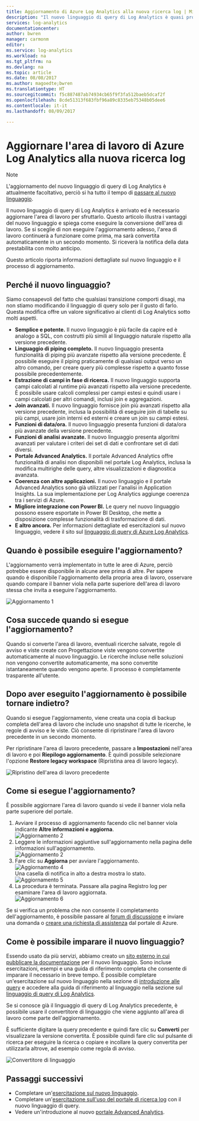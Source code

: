 ```yaml
---
title: Aggiornamento di Azure Log Analytics alla nuova ricerca log | Microsoft Docs
description: "Il nuovo linguaggio di query di Log Analytics è quasi pronto ed è possibile partecipare all'anteprima pubblica.  Questo articolo illustra i vantaggi del nuovo linguaggio e spiega come eseguire la conversione dell'area di lavoro."
services: log-analytics
documentationcenter: 
author: bwren
manager: carmonm
editor: 
ms.service: log-analytics
ms.workload: na
ms.tgt_pltfrm: na
ms.devlang: na
ms.topic: article
ms.date: 08/08/2017
ms.author: magoedte;bwren
ms.translationtype: HT
ms.sourcegitcommit: f5c887487ab74934cb65f9f3fa512baeb5dcaf2f
ms.openlocfilehash: 8cde51313f683fbf96a89c8335eb75348b05dee6
ms.contentlocale: it-it
ms.lasthandoff: 08/09/2017

---
```


# <a name="upgrade-your-azure-log-analytics-workspace-to-new-log-search"></a>Aggiornare l'area di lavoro di Azure Log Analytics alla nuova ricerca log

> [!NOTE]
> L'aggiornamento del nuovo linguaggio di query di Log Analytics è attualmente facoltativo, perciò si ha tutto il tempo di [passare al nuovo linguaggio](https://docs.loganalytics.io/learn/tutorials/getting_started_with_queries.html).  

Il nuovo linguaggio di query di Log Analytics è arrivato ed è necessario aggiornare l'area di lavoro per sfruttarlo.  Questo articolo illustra i vantaggi del nuovo linguaggio e spiega come eseguire la conversione dell'area di lavoro.  Se si sceglie di non eseguire l'aggiornamento adesso, l'area di lavoro continuerà a funzionare come prima, ma sarà convertita automaticamente in un secondo momento.  Si riceverà la notifica della data prestabilita con molto anticipo.

Questo articolo riporta informazioni dettagliate sul nuovo linguaggio e il processo di aggiornamento.

## <a name="why-the-new-language"></a>Perché il nuovo linguaggio?
Siamo consapevoli del fatto che qualsiasi transizione comporti disagi, ma non stiamo modificando il linguaggio di query solo per il gusto di farlo.  Questa modifica offre un valore significativo ai clienti di Log Analytics sotto molti aspetti.

- **Semplice e potente.** Il nuovo linguaggio è più facile da capire ed è analogo a SQL, con costrutti più simili al linguaggio naturale rispetto alla versione precedente. 
- **Linguaggio di piping completo.**  Il nuovo linguaggio presenta funzionalità di piping più avanzate rispetto alla versione precedente.  È possibile eseguire il piping praticamente di qualsiasi output verso un altro comando, per creare query più complesse rispetto a quanto fosse possibile precedentemente.
- **Estrazione di campi in fase di ricerca.**  Il nuovo linguaggio supporta campi calcolati al runtime più avanzati rispetto alla versione precedente.  È possibile usare calcoli complessi per campi estesi e quindi usare i campi calcolati per altri comandi, inclusi join e aggregazioni.
- **Join avanzati.**  Il nuovo linguaggio fornisce join più avanzati rispetto alla versione precedente, inclusa la possibilità di eseguire join di tabelle su più campi, usare join interni ed esterni e creare un join su campi estesi.
- **Funzioni di data/ora.**  Il nuovo linguaggio presenta funzioni di data/ora più avanzate della versione precedente.
- **Funzioni di analisi avanzate.**  Il nuovo linguaggio presenta algoritmi avanzati per valutare i criteri dei set di dati e confrontare set di dati diversi.
- **Portale Advanced Analytics.**  Il portale Advanced Analytics offre funzionalità di analisi non disponibili nel portale Log Analytics, inclusa la modifica multirighe delle query, altre visualizzazioni e diagnostica avanzata.
- **Coerenza con altre applicazioni.**  Il nuovo linguaggio e il portale Advanced Analytics sono già utilizzati per l'analisi in Application Insights.  La sua implementazione per Log Analytics aggiunge coerenza tra i servizi di Azure.
- **Migliore integrazione con Power BI.** Le query nel nuovo linguaggio possono essere esportate in Power BI Desktop, che mette a disposizione complesse funzionalità di trasformazione di dati.
- **E altro ancora.** Per informazioni dettagliate ed esercitazioni sul nuovo linguaggio, vedere il sito sul [linguaggio di query di Azure Log Analytics](https://docs.loganalytics.io/index.html).


## <a name="when-can-i-upgrade"></a>Quando è possibile eseguire l'aggiornamento?
L'aggiornamento verrà implementato in tutte le aree di Azure, perciò potrebbe essere disponibile in alcune aree prima di altre.  Per sapere quando è disponibile l'aggiornamento della propria area di lavoro, osservare quando compare il banner viola nella parte superiore dell'area di lavoro stessa che invita a eseguire l'aggiornamento. 

![Aggiornamento 1](media/log-analytics-log-search-upgrade/upgrade-01a.png)

## <a name="what-happens-when-i-upgrade"></a>Cosa succede quando si esegue l'aggiornamento?
Quando si converte l'area di lavoro, eventuali ricerche salvate, regole di avviso e viste create con Progettazione viste vengono convertite automaticamente al nuovo linguaggio.  Le ricerche incluse nelle soluzioni non vengono convertite automaticamente, ma sono convertite istantaneamente quando vengono aperte.  Il processo è completamente trasparente all'utente.

## <a name="can-i-go-back-after-i-upgrade"></a>Dopo aver eseguito l'aggiornamento è possibile tornare indietro?
Quando si esegue l'aggiornamento, viene creata una copia di backup completa dell'area di lavoro che include uno snapshot di tutte le ricerche, le regole di avviso e le viste.  Ciò consente di ripristinare l'area di lavoro precedente in un secondo momento.

Per ripristinare l'area di lavoro precedente, passare a **Impostazioni** nell'area di lavoro e poi **Riepilogo aggiornamento**.  È quindi possibile selezionare l'opzione **Restore legacy workspace** (Ripristina area di lavoro legacy).  

![Ripristino dell'area di lavoro precedente](media/log-analytics-log-search-upgrade/restore-legacy-b.png)

## <a name="how-do-i-perform-the-upgrade"></a>Come si esegue l'aggiornamento?
È possibile aggiornare l'area di lavoro quando si vede il banner viola nella parte superiore del portale.  

1.  Avviare il processo di aggiornamento facendo clic nel banner viola indicante **Altre informazioni e aggiorna**.<br>![Aggiornamento 2](media/log-analytics-log-search-upgrade/upgrade-01a.png)<br>
2.  Leggere le informazioni aggiuntive sull'aggiornamento nella pagina delle informazioni sull'aggiornamento.<br>![Aggiornamento 2](media/log-analytics-log-search-upgrade/upgrade-03.png)<br>
3.  Fare clic su **Aggiorna** per avviare l'aggiornamento.<br>![Aggiornamento 4](media/log-analytics-log-search-upgrade/upgrade-04.png)<br>Una casella di notifica in alto a destra mostra lo stato.<br>![Aggiornamento 5](media/log-analytics-log-search-upgrade/upgrade-05.png)
4.  La procedura è terminata.  Passare alla pagina Registro log per esaminare l'area di lavoro aggiornata.<br>![Aggiornamento 6](media/log-analytics-log-search-upgrade/upgrade-06.png)<br>

Se si verifica un problema che non consente il completamento dell'aggiornamento, è possibile passare al [forum di discussione](https://social.msdn.microsoft.com/Forums/azure/home?forum=opinsights) e inviare una domanda o [creare una richiesta di assistenza](../azure-supportability/how-to-create-azure-support-request.md) dal portale di Azure.

## <a name="how-do-i-learn-the-new-language"></a>Come è possibile imparare il nuovo linguaggio?
Essendo usato da più servizi, abbiamo creato un [sito esterno in cui pubblicare la documentazione](https://docs.loganalytics.io/) per il nuovo linguaggio.  Sono incluse esercitazioni, esempi e una guida di riferimento completa che consente di imparare il necessario in breve tempo. È possibile completare un'esercitazione sul nuovo linguaggio nella sezione di [introduzione alle query](https://docs.loganalytics.io/learn/tutorial_getting_started_with_queries.html) e accedere alla guida di riferimento al linguaggio nella sezione sul [linguaggio di query di Log Analytics](https://docs.loganalytics.io/queryLanguage/query_language.html).  

Se si conosce già il linguaggio di query di Log Analytics precedente, è possibile usare il convertitore di linguaggio che viene aggiunto all'area di lavoro come parte dell'aggiornamento.

È sufficiente digitare la query precedente e quindi fare clic su **Converti** per visualizzare la versione convertita.  È possibile quindi fare clic sul pulsante di ricerca per eseguire la ricerca o copiare e incollare la query convertita per utilizzarla altrove, ad esempio come regola di avviso.
  
![Convertitore di linguaggio](media/log-analytics-log-search-upgrade/language-converter.png)


## <a name="next-steps"></a>Passaggi successivi
- Completare un'[esercitazione sul nuovo linguaggio](https://docs.loganalytics.io/learn/tutorial_getting_started_with_queries.html).
- Completare un'[esercitazione sull'uso del portale di ricerca log](log-analytics-log-search-log-search-portal.md) con il nuovo linguaggio di query.
- Vedere un'introduzione al nuovo [portale Advanced Analytics](https://docs.loganalytics.io/learn/tutorial_getting_started_with_analytics_portal.html).
